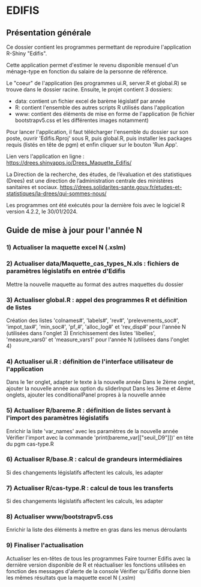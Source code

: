 # EDIFIS

## Présentation générale

Ce dossier contient les programmes permettant de reproduire l'application R-Shiny "Edifis". 

Cette application permet d'estimer le revenu disponible mensuel d'un ménage-type en fonction du salaire de la personne de référence. 

Le "coeur" de l'application (les programmes ui.R, server.R et global.R) se trouve dans le dossier racine. 
Ensuite, le projet contient 3 dossiers:
- data: contient un fichier excel de barème législatif par année
- R: contient l'ensemble des autres scripts R utilisés dans l'application
- www: contient des éléments de mise en forme de l'application (le fichier bootstrapv5.css et les différentes images notamment)

Pour lancer l'application, il faut télécharger l'ensemble du dossier sur son poste, ouvrir 'Edifis.Rproj' sous R, puis global.R, puis installer les packages requis (listés en tête de pgm) et enfin cliquer sur le bouton 'Run App'.

Lien vers l'application en ligne : https://drees.shinyapps.io/Drees_Maquette_Edifis/

La Direction de la recherche, des études, de l’évaluation et des statistiques (Drees) est une direction de l’administration centrale des ministères sanitaires et sociaux. 
https://drees.solidarites-sante.gouv.fr/etudes-et-statistiques/la-drees/qui-sommes-nous/ 

Les programmes ont été exécutés pour la dernière fois avec le logiciel R version 4.2.2, le 30/01/2024.

## Guide de mise à jour pour l'année N

### 1) Actualiser la maquette excel N (.xslm)

### 2) Actualiser data/Maquette_cas_types_N.xls : fichiers de paramètres législatifs en entrée d'Edifis

Mettre la nouvelle maquette au format des autres maquettes du dossier

### 3) Actualiser global.R : appel des programmes R et définition de listes

Création des listes 'colnames#', 'labels#', 'rev#', 'prelevements_soc#', 'impot_tax#', 'min_soc#', 'pf_#', 'alloc_log#' et 'rev_disp#' pour l'année N (utilisées dans l'onglet 3)
Enrichissement des listes 'libelles', 'measure_vars0' et 'measure_vars1' pour l'année N (utilisées dans l'onglet 4)

### 4) Actualiser ui.R : définition de l'interface utilisateur de l'application

Dans le 1er  onglet, adapter le texte à la nouvelle année
Dans le 2ème onglet, ajouter la nouvelle année aux option du sliderInput
Dans les 3ème et 4ème onglets, ajouter les conditionalPanel propres à la nouvelle année

### 5) Actualiser R/bareme.R : définition de listes servant à l'import des paramètres législatifs

Enrichir la liste 'var_names' avec les paramètres de la nouvelle année
Vérifier l'import avec la commande 'print(bareme_var[["seuil_D9"]])' en tête du pgm cas-type.R

### 6) Actualiser R/base.R : calcul de grandeurs intermédiaires

Si des changements législatifs affectent les calculs, les adapter

### 7) Actualiser R/cas-type.R : calcul de tous les transferts

Si des changements législatifs affectent les calculs, les adapter

### 8) Actualiser www/bootstrapv5.css

Enrichir la liste des éléments à mettre en gras dans les menus déroulants

### 9) Finaliser l'actualisation

Actualiser les en-têtes de tous les programmes
Faire tourner Edifis avec la dernière version disponible de R et réactualiser les fonctions utilisées en fonction des messages d'alerte de la console
Vérifier qu'Edifis donne bien les mêmes résultats que la maquette excel N (.xslm)